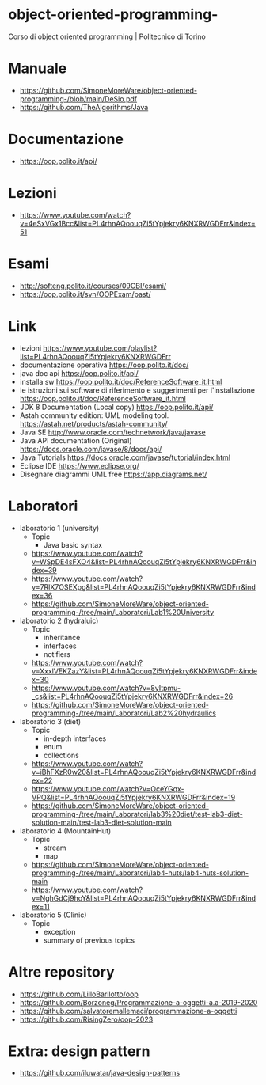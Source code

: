 # object-oriented-programming-
Corso di object oriented programming | Politecnico di Torino

# Manuale
* https://github.com/SimoneMoreWare/object-oriented-programming-/blob/main/DeSio.pdf
* https://github.com/TheAlgorithms/Java
# Documentazione
* https://oop.polito.it/api/
# Lezioni
* https://www.youtube.com/watch?v=4eSxVGx1Bcc&list=PL4rhnAQoouqZi5tYpjekry6KNXRWGDFrr&index=51
# Esami
* http://softeng.polito.it/courses/09CBI/esami/
* https://oop.polito.it/svn/OOPExam/past/
# Link
* lezioni https://www.youtube.com/playlist?list=PL4rhnAQoouqZi5tYpjekry6KNXRWGDFrr
* documentazione operativa https://oop.polito.it/doc/
* java doc api https://oop.polito.it/api/
* installa sw https://oop.polito.it/doc/ReferenceSoftware_it.html
* le istruzioni sui software di riferimento e suggerimenti per l'installazione https://oop.polito.it/doc/ReferenceSoftware_it.html
* JDK 8 Documentation (Local copy) https://oop.polito.it/api/
* Astah community edition: UML modeling tool. https://astah.net/products/astah-community/
* Java SE http://www.oracle.com/technetwork/java/javase
* Java API documentation (Original) https://docs.oracle.com/javase/8/docs/api/
* Java Tutorials https://docs.oracle.com/javase/tutorial/index.html
* Eclipse IDE https://www.eclipse.org/
* Disegnare diagrammi UML free https://app.diagrams.net/
# Laboratori
* laboratorio 1 (university)
  * Topic
    * Java basic syntax
  * https://www.youtube.com/watch?v=WSpDE4sFXO4&list=PL4rhnAQoouqZi5tYpjekry6KNXRWGDFrr&index=39
  * https://www.youtube.com/watch?v=7RlX7OSEXpg&list=PL4rhnAQoouqZi5tYpjekry6KNXRWGDFrr&index=36
  * https://github.com/SimoneMoreWare/object-oriented-programming-/tree/main/Laboratori/Lab1%20University
* laboratorio 2 (hydraluic)
  * Topic
    * inheritance
    * interfaces 
    * notifiers
  * https://www.youtube.com/watch?v=XxxlVEKZazY&list=PL4rhnAQoouqZi5tYpjekry6KNXRWGDFrr&index=30
  * https://www.youtube.com/watch?v=8yItpmu-_cs&list=PL4rhnAQoouqZi5tYpjekry6KNXRWGDFrr&index=26
  * https://github.com/SimoneMoreWare/object-oriented-programming-/tree/main/Laboratori/Lab2%20hydraulics
* laboratorio 3 (diet)
  * Topic 
    * in-depth interfaces
    * enum 
    * collections
  * https://www.youtube.com/watch?v=iBhFXzR0w20&list=PL4rhnAQoouqZi5tYpjekry6KNXRWGDFrr&index=22
  * https://www.youtube.com/watch?v=OceYGqx-VPQ&list=PL4rhnAQoouqZi5tYpjekry6KNXRWGDFrr&index=19
  * https://github.com/SimoneMoreWare/object-oriented-programming-/tree/main/Laboratori/lab3%20diet/test-lab3-diet-solution-main/test-lab3-diet-solution-main
* laboratorio 4 (MountainHut)
   * Topic
     * stream
     * map
   * https://github.com/SimoneMoreWare/object-oriented-programming-/tree/main/Laboratori/lab4-huts/lab4-huts-solution-main
   * https://www.youtube.com/watch?v=NghGdCj9hoY&list=PL4rhnAQoouqZi5tYpjekry6KNXRWGDFrr&index=11
* laboratorio 5 (Clinic)
  * Topic
    * exception
    * summary of previous topics
# Altre repository
* https://github.com/LilloBarilotto/oop
* https://github.com/Borzoneg/Programmazione-a-oggetti-a.a-2019-2020
* https://github.com/salvatoremallemaci/programmazione-a-oggetti
* https://github.com/RisingZero/oop-2023
# Extra: design pattern
* https://github.com/iluwatar/java-design-patterns
